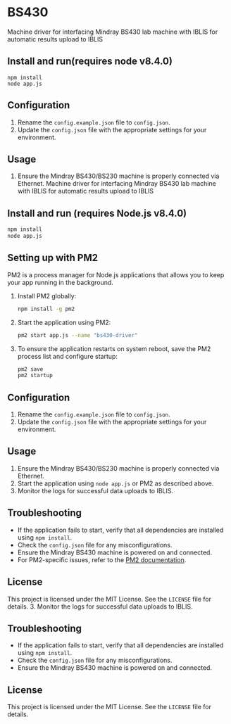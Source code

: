 # BS430
Machine driver for interfacing Mindray BS430 lab machine with IBLIS for automatic results upload to IBLIS
## Install and run(requires node v8.4.0)
 `npm install` \
 `node app.js`

## Configuration
1. Rename the `config.example.json` file to `config.json`.
2. Update the `config.json` file with the appropriate settings for your environment.

## Usage
1. Ensure the Mindray BS430/BS230 machine is properly connected via Ethernet.
Machine driver for interfacing Mindray BS430 lab machine with IBLIS for automatic results upload to IBLIS

## Install and run (requires Node.js v8.4.0)
```bash
npm install
node app.js
```

## Setting up with PM2
PM2 is a process manager for Node.js applications that allows you to keep your app running in the background.

1. Install PM2 globally:
    ```bash
    npm install -g pm2
    ```
2. Start the application using PM2:
    ```bash
    pm2 start app.js --name "bs430-driver"
    ```
3. To ensure the application restarts on system reboot, save the PM2 process list and configure startup:
    ```bash
    pm2 save
    pm2 startup
    ```

## Configuration
1. Rename the `config.example.json` file to `config.json`.
2. Update the `config.json` file with the appropriate settings for your environment.

## Usage
1. Ensure the Mindray BS430/BS230 machine is properly connected via Ethernet.
2. Start the application using `node app.js` or PM2 as described above.
3. Monitor the logs for successful data uploads to IBLIS.

## Troubleshooting
- If the application fails to start, verify that all dependencies are installed using `npm install`.
- Check the `config.json` file for any misconfigurations.
- Ensure the Mindray BS430 machine is powered on and connected.
- For PM2-specific issues, refer to the [PM2 documentation](https://pm2.keymetrics.io/).

## License
This project is licensed under the MIT License. See the `LICENSE` file for details.
3. Monitor the logs for successful data uploads to IBLIS.

## Troubleshooting
- If the application fails to start, verify that all dependencies are installed using `npm install`.
- Check the `config.json` file for any misconfigurations.
- Ensure the Mindray BS430 machine is powered on and connected.

## License
This project is licensed under the MIT License. See the `LICENSE` file for details.
